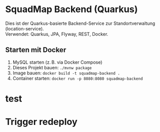 # SquadMap Backend (Quarkus)

Dies ist der Quarkus-basierte Backend-Service zur Standortverwaltung (location-service).  
Verwendet: Quarkus, JPA, Flyway, REST, Docker.

## Starten mit Docker

1. MySQL starten (z. B. via Docker Compose)
2. Dieses Projekt bauen: `./mvnw package`
3. Image bauen: `docker build -t squadmap-backend .`
4. Container starten: `docker run -p 8080:8080 squadmap-backend`
# test
# Trigger redeploy
